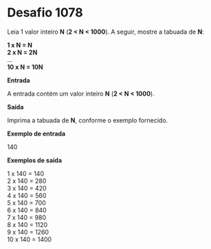 # Desafio 1078

Leia 1 valor inteiro **N** (**2 < N < 1000**). A seguir, mostre a tabuada de **N**:

**1 x N = N**  
**2 x N = 2N**  
...  
**10 x N = 10N**

**Entrada**

A entrada contém um valor inteiro **N** (**2 < N < 1000**).

**Saída**

Imprima a tabuada de **N**, conforme o exemplo fornecido.

**Exemplo de entrada**

140

**Exemplos de saída**

1 x 140 = 140  
2 x 140 = 280  
3 x 140 = 420  
4 x 140 = 560  
5 x 140 = 700  
6 x 140 = 840  
7 x 140 = 980  
8 x 140 = 1120  
9 x 140 = 1260  
10 x 140 = 1400